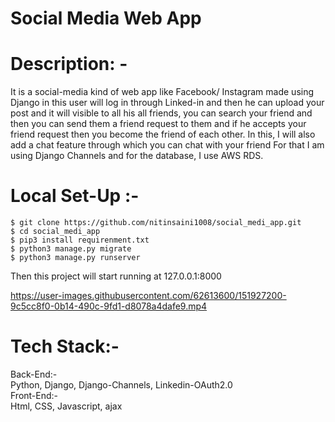 # Social Media Web App

# Description: -
It is a social-media kind of web app like Facebook/ Instagram made using
Django in this user will log in through Linked-in and then he can upload your post and it will visible to all his all friends, you can search your friend and
then you can send them a friend request to them and if he accepts your
friend request then you become the friend of each other. In this, I will also
add a chat feature through which you can chat with your friend For that I am
using Django Channels and for the database, I use AWS RDS.

# Local Set-Up :- 
    $ git clone https://github.com/nitinsaini1008/social_medi_app.git
    $ cd social_medi_app
    $ pip3 install requirenment.txt
    $ python3 manage.py migrate
    $ python3 manage.py runserver


Then this project will start running at 127.0.0.1:8000

https://user-images.githubusercontent.com/62613600/151927200-9c5cc8f0-0b14-490c-9fd1-d8078a4dafe9.mp4


# Tech Stack:-
Back-End:-<br />
    Python, Django, Django-Channels, Linkedin-OAuth2.0<br />
Front-End:-<br />
 Html, CSS, Javascript, ajax
